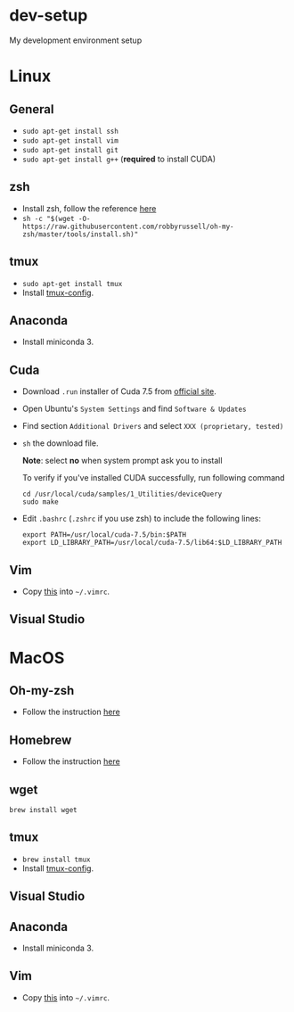 # dev-setup
My development environment setup

# Linux

## General
- `sudo apt-get install ssh`
- `sudo apt-get install vim`
- `sudo apt-get install git`
- `sudo apt-get install g++` (**required** to install CUDA)

## zsh

- Install zsh, follow the reference [here](https://github.com/robbyrussell/oh-my-zsh/wiki/Installing-ZSH)
- `sh -c "$(wget -O- https://raw.githubusercontent.com/robbyrussell/oh-my-zsh/master/tools/install.sh)"`

## tmux

- `sudo apt-get install tmux`
- Install [tmux-config](https://github.com/tony/tmux-config).

## Anaconda
- Install miniconda 3.

## Cuda
- Download `.run` installer of Cuda 7.5 from [official site](https://developer.nvidia.com/cuda-toolkit).
- Open Ubuntu's `System Settings` and find `Software & Updates`
- Find section `Additional Drivers` and select `XXX (proprietary, tested)`
- `sh` the download file.

  **Note**: select **no** when system prompt ask you to install

  To verify if you've installed CUDA successfully, run following command
  ```
  cd /usr/local/cuda/samples/1_Utilities/deviceQuery
  sudo make
  ```
- Edit `.bashrc` (`.zshrc` if you use zsh) to include the following lines:

  ```
  export PATH=/usr/local/cuda-7.5/bin:$PATH
  export LD_LIBRARY_PATH=/usr/local/cuda-7.5/lib64:$LD_LIBRARY_PATH
  ```

## Vim
- Copy [this](https://github.com/amix/vimrc/blob/master/vimrcs/basic.vim) into `~/.vimrc`.

## Visual Studio

# MacOS

## Oh-my-zsh
- Follow the instruction [here](https://ohmyz.sh/)

## Homebrew
- Follow the instruction [here](https://brew.sh/)

## wget
`brew install wget`

## tmux

- `brew install tmux`
- Install [tmux-config](https://github.com/tony/tmux-config).

## Visual Studio

## Anaconda
- Install miniconda 3.

## Vim
- Copy [this](https://github.com/amix/vimrc/blob/master/vimrcs/basic.vim) into `~/.vimrc`.

